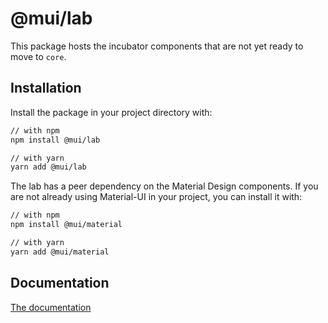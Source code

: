 # @mui/lab

This package hosts the incubator components that are not yet ready to move to `core`.

## Installation

Install the package in your project directory with:

<!-- #default-branch-switch -->

```sh
// with npm
npm install @mui/lab

// with yarn
yarn add @mui/lab
```

The lab has a peer dependency on the Material Design components.
If you are not already using Material-UI in your project, you can install it with:

<!-- #default-branch-switch -->

```sh
// with npm
npm install @mui/material

// with yarn
yarn add @mui/material
```

## Documentation

<!-- #default-branch-switch -->

[The documentation](https://material-ui.com/components/about-the-lab/)
